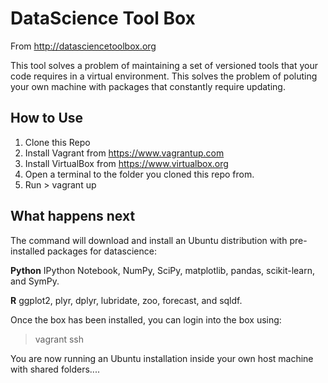 DataScience Tool Box
=============

From http://datasciencetoolbox.org

This tool solves a problem of maintaining a set of versioned tools that your code requires in a virtual environment. This solves the problem of poluting your own machine with packages that constantly require updating.

## How to Use

1. Clone this Repo
2. Install Vagrant from https://www.vagrantup.com
3. Install VirtualBox from https://www.virtualbox.org 
4. Open a terminal to the folder you cloned this repo from.
5. Run > vagrant up

## What happens next

The command will download and install an Ubuntu distribution with pre-installed packages for datascience:

**Python**
IPython Notebook, NumPy, SciPy, matplotlib, pandas, scikit-learn, and SymPy.

**R**
ggplot2, plyr, dplyr, lubridate, zoo, forecast, and sqldf.

Once the box has been installed, you can login into the box using:

> vagrant ssh

You are now running an Ubuntu installation inside your own host machine with shared folders....

 




